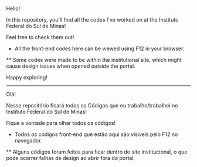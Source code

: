 Hello! 

In this repository, you’ll find all the codes I've worked on at the Instituto Federal do Sul de Minas! 

Feel free to check them out!

* All the front-end codes here can be viewed using F12 in your browser. 

** Some codes were made to be within the institutional site, which might cause design issues when opened outside the portal.

Happy exploring!

-------------------------------------------------------------------------------------------------------------------------------
Olá!

Nesse repositório ficará todos os Códigos que eu trabalho/trabalhei no Instituto Federal do Sul de Minas!

Fique a vontade para olhar todos os códigos!

* Todos os códigos front-end que estão aqui são visiveís pelo F12 no navegador.

** Alguns códigos foram feitos para ficar dentro do site institucional, o que pode ocorrer falhas de design ao abrir fora do portal.
